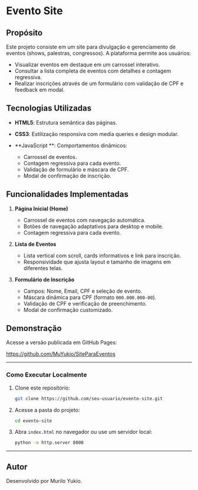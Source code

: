 # Evento Site

## Propósito

Este projeto consiste em um site  para divulgação e gerenciamento de eventos (shows, palestras, congressos). A plataforma permite aos usuários:

* Visualizar eventos em destaque em um carrossel interativo.
* Consultar a lista completa de eventos com detalhes e contagem regressiva.
* Realizar inscrições através de um formulário com validação de CPF e feedback em modal.

## Tecnologias Utilizadas

* **HTML5**: Estrutura semântica das páginas.
* **CSS3**: Estilização responsiva com media queries e design modular.
* **JavaScript **: Comportamentos dinâmicos:

  * Carrossel de eventos.
  * Contagem regressiva para cada evento.
  * Validação de formulário e máscara de CPF.
  * Modal de confirmação de inscrição.

## Funcionalidades Implementadas

1. **Página Inicial (Home)**

   * Carrossel de eventos com navegação automática.
   * Botões de navegação adaptativos para desktop e mobile.
   * Contagem regressiva para cada evento.
2. **Lista de Eventos**

   * Lista vertical com scroll, cards informativos e link para inscrição.
   * Responsividade que ajusta layout e tamanho de imagens em diferentes telas.
3. **Formulário de Inscrição**

   * Campos: Nome, Email, CPF e seleção de evento.
   * Máscara dinâmica para CPF (formato `000.000.000-00`).
   * Validação de CPF e verificação de preenchimento.
   * Modal de confirmação customizado.

## Demonstração

Acesse a versão publicada em GitHub Pages:

https://github.com/MuYukio/SiteParaEventos

---

### Como Executar Localmente

1. Clone este repositório:

   ```bash
   git clone https://github.com/seu-usuario/evento-site.git
   ```
2. Acesse a pasta do projeto:

   ```bash
   cd evento-site
   ```
3. Abra `index.html` no navegador ou use um servidor local:

   ```bash
   python -m http.server 8000
   ```

---

## Autor

Desenvolvido por Murilo Yukio.
